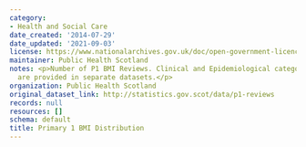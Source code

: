 ```yaml
---
category:
- Health and Social Care
date_created: '2014-07-29'
date_updated: '2021-09-03'
license: https://www.nationalarchives.gov.uk/doc/open-government-licence/version/3/
maintainer: Public Health Scotland
notes: <p>Number of P1 BMI Reviews. Clinical and Epidemiological category measurements
  are provided in separate datasets.</p>
organization: Public Health Scotland
original_dataset_link: http://statistics.gov.scot/data/p1-reviews
records: null
resources: []
schema: default
title: Primary 1 BMI Distribution
---
```

